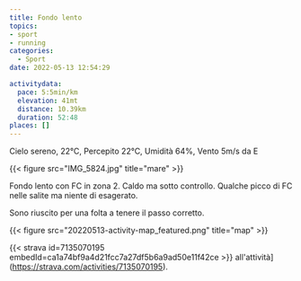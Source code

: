 ```yaml
---
title: Fondo lento
topics:
- sport
- running
categories: 
  - Sport
date: 2022-05-13 12:54:29

activitydata:
  pace: 5:5min/km
  elevation: 41mt
  distance: 10.39km
  duration: 52:48
places: []
---
```


Cielo sereno, 22°C, Percepito 22°C, Umidità 64%, Vento 5m/s da E

{{< figure src="IMG_5824.jpg" title="mare" >}}
<!--more-->

Fondo lento con FC in zona 2. Caldo ma sotto controllo. Qualche picco di FC nelle salite ma niente di esagerato.

Sono riuscito per una folta a tenere il passo corretto.

{{<  figure src="20220513-activity-map_featured.png" title="map" >}}

{{< strava id=7135070195 embedId=ca1a74bf9a4d21fcc7a27df5b6a9ad50e11f42ce >}} all'attività](https://strava.com/activities/7135070195).
